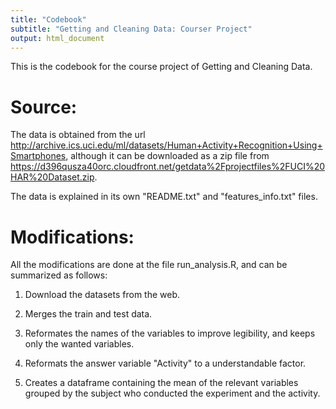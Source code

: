 ```yaml
---
title: "Codebook"
subtitle: "Getting and Cleaning Data: Courser Project"
output: html_document
---
```


This is the codebook for the course project of Getting and Cleaning Data.

# Source:

The data is obtained from the url 
http://archive.ics.uci.edu/ml/datasets/Human+Activity+Recognition+Using+Smartphones,
although it can be downloaded as a zip file from 
https://d396qusza40orc.cloudfront.net/getdata%2Fprojectfiles%2FUCI%20HAR%20Dataset.zip.

The data is explained in its own "README.txt" and "features_info.txt" files.

# Modifications:

All the modifications are done at the file run_analysis.R, 
and can be summarized as follows:

1. Download the datasets from the web. 

2. Merges the train and test data.

3. Reformates the names of the variables to improve legibility, 
and keeps only the wanted variables. 

4. Reformats the answer variable "Activity" to a understandable factor.

5. Creates a dataframe containing the mean of the relevant variables grouped by
the subject who conducted the experiment and the activity.
